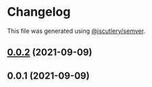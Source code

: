 # Changelog

This file was generated using [@jscutlery/semver](https://github.com/jscutlery/semver).

## [0.0.2](https://github.com/Diabl0269/nx-fun/compare/shared-bg-button-0.0.1...shared-bg-button-0.0.2) (2021-09-09)



## 0.0.1 (2021-09-09)
